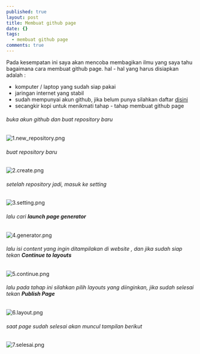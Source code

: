 ```yaml
---
published: true
layout: post
title: Membuat github page
date: {}
tags: 
  - membuat github page
comments: true
---
```

Pada kesempatan ini saya akan mencoba membagikan ilmu yang saya tahu bagaimana cara membuat github page.
hal - hal yang harus disiapkan adalah :
- komputer / laptop yang sudah siap pakai
- jaringan internet yang stabil
- sudah mempunyai akun github, jika belum punya silahkan daftar [disini](https://github.com/)
- secangkir kopi untuk menikmati tahap - tahap membuat github page

###### buka akun github dan buat repository baru

 ![1.new_repository.png]({{site.baseurl}}/assets/img/Membuat-Github-Page/1.new_repository.png)
 
###### buat repository baru
![2.create.png]({{site.baseurl}}/assets/img/Membuat-Github-Page/2.create.png)

###### setelah repository jadi, masuk ke setting
![3.setting.png]({{site.baseurl}}/assets/img/Membuat-Github-Page/3.setting.png)

###### lalu cari **launch page generator**
![4.generator.png]({{site.baseurl}}/assets/img/Membuat-Github-Page/4.generator.png)

###### lalu isi _content_ yang ingin ditampilakan di _website_ , dan jika sudah siap tekan **Continue to layouts**
![5.continue.png]({{site.baseurl}}/assets/img/Membuat-Github-Page/5.continue.png)

###### lalu pada tahap ini silahkan pilih layouts yang diinginkan, jika sudah selesai tekan **Publish Page**
![6.layout.png]({{site.baseurl}}/assets/img/Membuat-Github-Page/6.layout.png)

###### saat  page sudah selesai akan muncul tampilan berikut
![7.selesai.png]({{site.baseurl}}/assets/img/Membuat-Github-Page/7.selesai.png)
